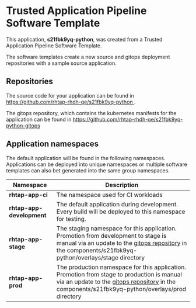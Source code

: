 # Trusted Application Pipeline Software Template

This application, **s21fbk9yq-python**, was created from a Trusted Application Pipeline Software Template.

The software templates create a new source and gitops deployment repositories with a sample source application. 

## Repositories

The source code for your application can be found in [https://github.com/rhtap-rhdh-qe/s21fbk9yq-python ](https://github.com/rhtap-rhdh-qe/s21fbk9yq-python ).
 
The gitops repository, which contains the kubernetes manifests for the application can be found in 
[https://github.com/rhtap-rhdh-qe/s21fbk9yq-python-gitops ](https://github.com/rhtap-rhdh-qe/s21fbk9yq-python-gitops ) 

## Application namespaces 

The default application will be found in the following namespaces. Applications can be deployed into unique namespaces or multiple software templates can also bet generated into the same group namespaces.  

|  Namespace   |  Description   |  
| -------- | -------- |
| **rhtap-app-ci** | The namespace used for CI workloads |
| **rhtap-app-development** | The default application during development. Every build will be deployed to this namespace for testing. |
| **rhtap-app-stage** | The staging namespace for this application. Promotion from development to stage is manual via an update to the [gitops repository](https://github.com/rhtap-rhdh-qe/s21fbk9yq-python-gitops ) in the components/s21fbk9yq-python/overlays/stage directory |
| **rhtap-app-prod** | The production namespace for this application. Promotion from stage to production is manual via an update to the [gitops repository](https://github.com/rhtap-rhdh-qe/s21fbk9yq-python-gitops ) in the components/s21fbk9yq-python/overlays/prod directory |